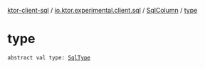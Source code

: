[ktor-client-sql](../../index.md) / [io.ktor.experimental.client.sql](../index.md) / [SqlColumn](index.md) / [type](./type.md)

# type

`abstract val type: `[`SqlType`](../-sql-type/index.md)